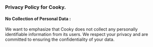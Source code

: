 ### Privacy Policy for Cooky.

#### No Collection of Personal Data : 
  We want to emphasize that Cooky does not collect any personally identifiable information from its users. We respect your privacy and are committed to ensuring the confidentiality of your data.
